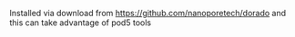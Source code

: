 Installed via download from https://github.com/nanoporetech/dorado and this can take advantage of pod5 tools
